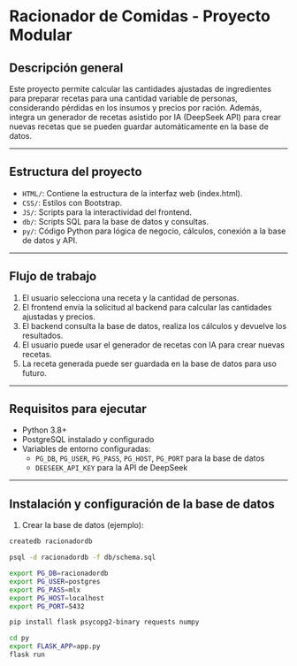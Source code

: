 # Racionador de Comidas - Proyecto Modular

## Descripción general

Este proyecto permite calcular las cantidades ajustadas de ingredientes para preparar recetas para una cantidad variable de personas, considerando pérdidas en los insumos y precios por ración. Además, integra un generador de recetas asistido por IA (DeepSeek API) para crear nuevas recetas que se pueden guardar automáticamente en la base de datos.

---

## Estructura del proyecto

- `HTML/`: Contiene la estructura de la interfaz web (index.html).
- `CSS/`: Estilos con Bootstrap.
- `JS/`: Scripts para la interactividad del frontend.
- `db/`: Scripts SQL para la base de datos y consultas.
- `py/`: Código Python para lógica de negocio, cálculos, conexión a la base de datos y API.

---

## Flujo de trabajo

1. El usuario selecciona una receta y la cantidad de personas.
2. El frontend envía la solicitud al backend para calcular las cantidades ajustadas y precios.
3. El backend consulta la base de datos, realiza los cálculos y devuelve los resultados.
4. El usuario puede usar el generador de recetas con IA para crear nuevas recetas.
5. La receta generada puede ser guardada en la base de datos para uso futuro.

---

## Requisitos para ejecutar

- Python 3.8+
- PostgreSQL instalado y configurado
- Variables de entorno configuradas:
  - `PG_DB`, `PG_USER`, `PG_PASS`, `PG_HOST`, `PG_PORT` para la base de datos
  - `DEESEEK_API_KEY` para la API de DeepSeek

---

## Instalación y configuración de la base de datos

1. Crear la base de datos (ejemplo):

```bash
createdb racionadordb

psql -d racionadordb -f db/schema.sql

export PG_DB=racionadordb
export PG_USER=postgres
export PG_PASS=mlx
export PG_HOST=localhost
export PG_PORT=5432

pip install flask psycopg2-binary requests numpy

cd py
export FLASK_APP=app.py
flask run
